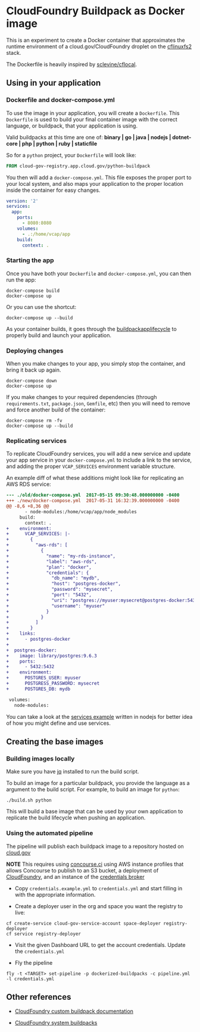 # CloudFoundry Buildpack as Docker image
This is an experiment to create a Docker container that approximates
the runtime environment of a cloud.gov/CloudFoundry droplet on the
[cflinuxfs2][] stack.

The Dockerfile is heavily inspired by [sclevine/cflocal][].

## Using in your application

### Dockerfile and docker-compose.yml
To use the image in your application, you will create a `Dockerfile`. This `Dockerfile` is used to build your final container image with the correct language, or buildpack, that your application is using.

Valid buildpacks at this time are one of:
**binary | go | java | nodejs | dotnet-core | php | python | ruby | staticfile**

So for a `python` project, your `Dockerfile` will look like:

```Dockerfile
FROM cloud-gov-registry.app.cloud.gov/python-buildpack
```

You then will add a `docker-compose.yml`. This file exposes the proper port
to your local system, and also maps your application to the proper location
inside the container for easy changes.

```yaml
version: '2'
services:
  app:
    ports:
      - 8080:8080
    volumes:
      - .:/home/vcap/app
    build:
      context: .
```
### Starting the app
Once you have both your `Dockerfile` and `docker-compose.yml`, you can then
run the app:

```shell
docker-compose build
docker-compose up
```

Or you can use the shortcut:

```shell
docker-compose up --build
```

As your container builds, it goes through the [buildpackapplifecycle][] to properly build and launch your application.

### Deploying changes
When you make changes to your app, you simply stop the container, and bring it back up again.

```shell
docker-compose down
docker-compose up
```

If you make changes to your required dependencies (through `requirements.txt`, `package.json`, `Gemfile`, etc) then you will need to remove and force another build of the container:
```shell
docker-compose rm -fv
docker-compose up --build
```

### Replicating services
To replicate CloudFoundry services, you will add a new service and update your app service in your `docker-compose.yml` to include a link to the service, and adding the proper `VCAP_SERVICES` environment variable structure.

An example diff of what these additions might look like for replicating an AWS RDS service:
```diff
--- ./old/docker-compose.yml  2017-05-15 09:30:48.000000000 -0400
+++ ./new/docker-compose.yml  2017-05-31 16:32:39.000000000 -0400
@@ -8,6 +8,36 @@
       - node-modules:/home/vcap/app/node_modules
     build:
       context: .
+    environment:
+      VCAP_SERVICES: |-
+        {
+          "aws-rds": [
+            {
+              "name": "my-rds-instance",
+              "label": "aws-rds",
+              "plan": "docker",
+              "credentials": {
+                "db_name": "mydb",
+                "host": "postgres-docker",
+                "password": "mysecret",
+                "port": "5432",
+                "uri": "postgres://myuser:mysecret@postgres-docker:5432/mydb",
+                "username": "myuser"
+              }
+            }
+          ]
+        }
+    links:
+      - postgres-docker
+
+  postgres-docker:
+    image: library/postgres:9.6.3
+    ports:
+      - 5432:5432
+    environment:
+      POSTGRES_USER: myuser
+      POSTGRESS_PASSWORD: mysecret
+      POSTGRES_DB: mydb

 volumes:
   node-modules:
```

You can take a look at the [services example][] written in nodejs for better idea of how you might define and use services.

## Creating the base images

### Building images locally
Make sure you have [jq][] installed to run the build script.

To build an image for a particular buildpack, you provide the language
as a argument to the build script. For example, to build an image for `python`:

```shell
./build.sh python
```

This will build a base image that can be used by your own application
to replicate the build lifecycle when pushing an application.

### Using the automated pipeline
The pipeline will publish each buildpack image to a repository hosted on [cloud.gov][]

**NOTE** This requires using [concourse.ci][] using AWS instance profiles that allows Concourse to publish to an S3 bucket, a deployment of [CloudFoundry][], and an instance of the [credentials broker][]

* Copy `credentials.example.yml` to `credentials.yml` and start filling in with the appropriate information.

* Create a deployer user in the org and space you want the registry to live:
```shell
cf create-service cloud-gov-service-account space-deployer registry-deployer
cf service registry-deployer
```

* Visit the given Dashboard URL to get the account credentials. Update the `credentials.yml`

* Fly the pipeline
```shell
fly -t <TARGET> set-pipeline -p dockerized-buildpacks -c pipeline.yml -l credentials.yml
```

## Other references

* [CloudFoundry custom buildpack documentation][cfdocs]

* [CloudFoundry system buildpacks][buildpacks]

[services example]: https://github.com/18F/cf-dockerized-buildpack/tree/master/examples/services-example
[jq]: https://stedolan.github.io/jq/
[cflinuxfs2]: https://github.com/cloudfoundry/stacks/tree/master/cflinuxfs2
[sclevine/cflocal]: https://github.com/sclevine/cflocal
[buildpackapplifecycle]: https://github.com/cloudfoundry/buildpackapplifecycle
[cfdocs]: https://docs.cloudfoundry.org/buildpacks/custom.html
[buildpacks]: https://docs.cloudfoundry.org/buildpacks/#system-buildpacks
[concourse.ci]: https://concourse.ci
[cloud.gov]: https://cloud.gov
[CloudFoundry]: https://github.com/cloudfoundry/cf-release
[credentials broker]: https://github.com/cloudfoundry-community/uaa-credentials-broker
